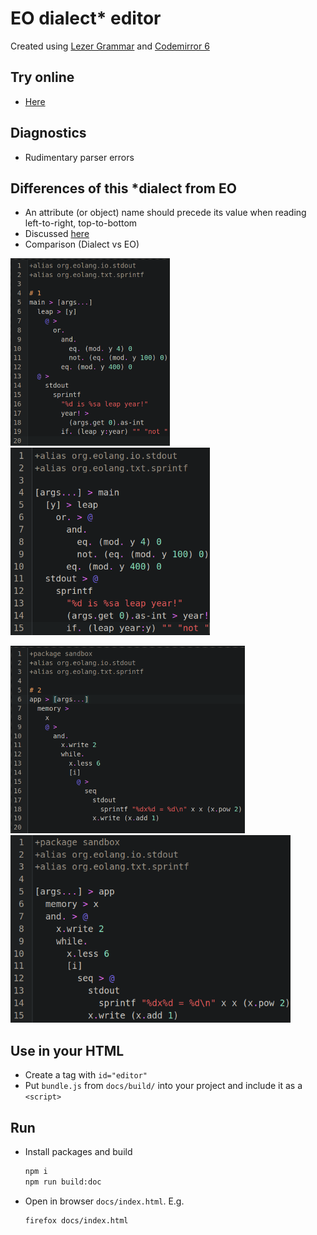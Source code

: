 # EO dialect* editor

Created using [Lezer Grammar](https://lezer.codemirror.net/) and [Codemirror 6](https://codemirror.net/6/)

## Try online
* [Here](https://br4ch1st0chr0n3.github.io/eo-editor/)

## Diagnostics
* Rudimentary parser errors

## Differences of this *dialect from EO
* An attribute (or object) name should precede its value when reading left-to-right, top-to-bottom
* Discussed [here](https://github.com/cqfn/eo/issues/568)
* Comparison (Dialect vs EO)
<p align="left">
  <img src="./README/dialect 1.png" height="300" title="hover text">
  <img src="./README/eo  1.png" height="300" alt="accessibility text">
</p>
<p align="left">
  <img src="./README/dialect 2.png" height="300" title="hover text">
  <img src="./README/eo 2.png" height="300" alt="accessibility text">
</p>

## Use in your HTML
* Create a tag with `id="editor"`
* Put `bundle.js` from `docs/build/` into your project and include it as a `<script>`

## Run
* Install packages and build
    ```sh
    npm i
    npm run build:doc
    ```
* Open in browser `docs/index.html`. E.g.
    ```sh
    firefox docs/index.html
    ```